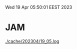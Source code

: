 Wed 19 Apr 05:50:01 EEST 2023
# JAM
<a href='./cache/202304/19_05.log'>./cache/202304/19_05.log</a>
